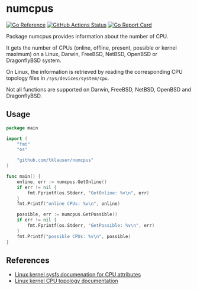 # numcpus

[![Go Reference](https://pkg.go.dev/badge/github.com/tklauser/numcpus.svg)](https://pkg.go.dev/github.com/tklauser/numcpus)
[![GitHub Actions Status][1]][2]
[![Go Report Card][3]][4]

Package numcpus provides information about the number of CPU.

It gets the number of CPUs (online, offline, present, possible or kernel
maximum) on a Linux, Darwin, FreeBSD, NetBSD, OpenBSD or DragonflyBSD
system.

On Linux, the information is retrieved by reading the corresponding CPU
topology files in `/sys/devices/system/cpu`.

Not all functions are supported on Darwin, FreeBSD, NetBSD, OpenBSD and
DragonflyBSD.

## Usage

```Go
package main

import (
	"fmt"
	"os"

	"github.com/tklauser/numcpus"
)

func main() {
	online, err := numcpus.GetOnline()
	if err != nil {
		fmt.Fprintf(os.Stderr, "GetOnline: %v\n", err)
	}
	fmt.Printf("online CPUs: %v\n", online)

	possible, err := numcpus.GetPossible()
	if err != nil {
		fmt.Fprintf(os.Stderr, "GetPossible: %v\n", err)
	}
	fmt.Printf("possible CPUs: %v\n", possible)
}
```

## References

* [Linux kernel sysfs documenation for CPU attributes](https://www.kernel.org/doc/Documentation/ABI/testing/sysfs-devices-system-cpu)
* [Linux kernel CPU topology documentation](https://www.kernel.org/doc/Documentation/cputopology.txt)

[1]: https://github.com/tklauser/numcpus/workflows/Tests/badge.svg
[2]: https://github.com/tklauser/numcpus
[3]: https://goreportcard.com/badge/github.com/tklauser/numcpus
[4]: https://goreportcard.com/report/github.com/tklauser/numcpus
